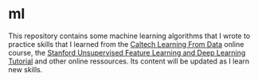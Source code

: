 # ml
This repository contains some machine learning algorithms that I wrote to practice skills that I learned from the [Caltech Learning From Data](https://www.edx.org/course/learning-data-introductory-machine-caltechx-cs1156x) online course, the [Stanford Unsupervised Feature Learning and Deep Learning Tutorial](http://ufldl.stanford.edu/tutorial) and other online ressources. Its content will be updated as I learn new skills.
